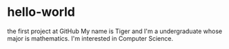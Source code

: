 # hello-world
the first project at GitHub
My name is Tiger and I'm a undergraduate whose major is mathematics. I'm interested in Computer Science.
